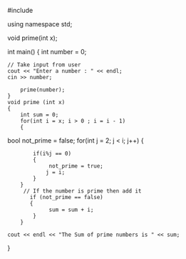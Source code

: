 #include <iostream>

using namespace std;

void prime(int x);

int main()
{
    int number = 0;

    // Take input from user
    cout << "Enter a number : " << endl;
    cin >> number;

        prime(number);
    }
    void prime (int x)
    {
        int sum = 0;
        for(int i = x; i > 0 ; i = i - 1)
        {
 bool not_prime = false;
            for(int j = 2; j < i; j++)
            {

            if(i%j == 0)
            {
                 not_prime = true;
                j = i;
            }
        }
         // If the number is prime then add it
           if (not_prime == false)
           {
                 sum = sum + i;
            }
        }

    cout << endl << "The Sum of prime numbers is " << sum;
}


